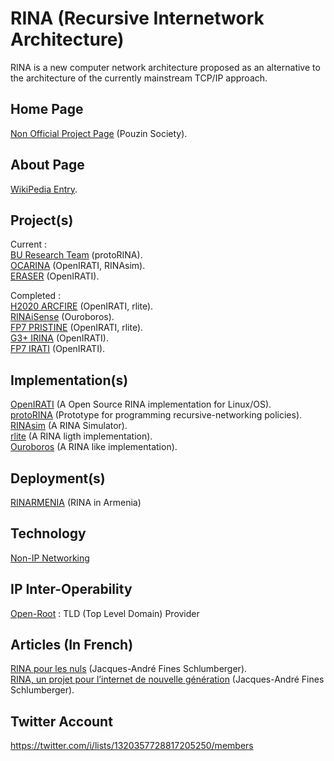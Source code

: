 # RINA (Recursive Internetwork Architecture)

RINA is a new computer network architecture proposed as an alternative to the architecture of the currently mainstream TCP/IP approach.

## Home Page 
<a href="https://pouzinsociety.org/">Non Official Project Page</a> (Pouzin Society).  

## About Page
<a href="https://en.wikipedia.org/wiki/Recursive_Internetwork_Architecture">WikiPedia Entry</a>.

## Project(s)
Current :    
<a href="http://csr.bu.edu/rina/index.html">BU Research Team</a> (protoRINA).  
<a href="https://www.mn.uio.no/ifi/english/research/projects/ocarina/">OCARINA</a> (OpenIRATI, RINAsim).  
<a href="http://people.ccaba.upc.edu/careglio/index.php/eraser-project/">ERASER</a> (OpenIRATI).

Completed :   
<a href="http://ict-arcfire.eu/">H2020 ARCFIRE</a> (OpenIRATI, rlite).  
<a href="https://distrinet.cs.kuleuven.be/research/projects/RINAiSense">RINAiSense</a> (Ouroboros).  
<a href="http://ict-pristine.eu/">FP7 PRISTINE</a> (OpenIRATI, rlite).  
<a href="http://www.geant.net/opencall/Optical/Pages/IRINA.aspx">G3+ IRINA</a> (OpenIRATI).  
<a href="http://irati.eu/">FP7 IRATI</a> (OpenIRATI).  

## Implementation(s)
<a href="https://github.com/IRATI/stack">OpenIRATI</a> (A Open Source RINA implementation for Linux/OS).  
<a href="https://github.com/ProtoRINA/users/wiki">protoRINA</a> (Prototype for programming recursive-networking policies).  
<a href="https://github.com/kvetak/RINA">RINAsim</a> (A RINA Simulator).  
<a href="https://github.com/vmaffione/rlite">rlite</a> (A RINA ligth implementation).  
<a href="https://ouroboros.rocks/">Ouroboros</a> (A RINA like implementation).  

## Deployment(s)
<a href="https://rinarmenia.com/">RINARMENIA</a> (RINA in Armenia)

## Technology
<a href="https://www.etsi.org/technologies/non-ip-networking">Non-IP Networking</a>

## IP Inter-Operability
<a href="https://www.open-root.eu/">Open-Root</a> : TLD (Top Level Domain) Provider

## Articles (In French)
<a href="https://www.linkedin.com/pulse/rina-recursive-inter-network-architecture-pour-les-un-urban-galindo/?originalSubdomain=fr">RINA pour les nuls</a> (Jacques-André Fines Schlumberger).  
<a href="https://la-rem.eu/2019/09/rina-un-projet-pour-linternet-de-nouvelle-generation/">RINA, un projet pour l’internet de nouvelle génération</a> (Jacques-André Fines Schlumberger).  

## Twitter Account
https://twitter.com/i/lists/1320357728817205250/members
